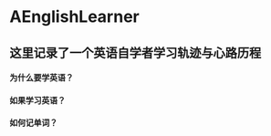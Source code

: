 AEnglishLearner
=========================
这里记录了一个英语自学者学习轨迹与心路历程
-------------

#### 为什么要学英语？

#### 如果学习英语？

#### 如何记单词？


